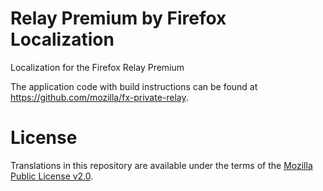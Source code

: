 # Relay Premium by Firefox Localization
Localization for the Firefox Relay Premium 

The application code with build instructions can be found
at <https://github.com/mozilla/fx-private-relay>.

# License
Translations in this repository are available under the
terms of the [Mozilla Public License v2.0](https://www.mozilla.org/MPL/2.0/).
